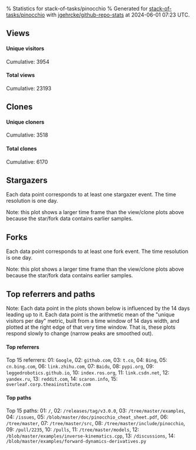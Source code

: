 % Statistics for stack-of-tasks/pinocchio
% Generated for [stack-of-tasks/pinocchio](https://github.com/stack-of-tasks/pinocchio) with [jgehrcke/github-repo-stats](https://github.com/jgehrcke/github-repo-stats) at 2024-06-01 07:23 UTC.


## Views

#### Unique visitors
<div id="chart_views_unique" class="full-width-chart"></div>

Cumulative: 3954

#### Total views
<div id="chart_views_total" class="full-width-chart"></div>

Cumulative: 23193

<div class="pagebreak-for-print"> </div>

## Clones

#### Unique cloners
<div id="chart_clones_unique" class="full-width-chart"></div>

Cumulative: 3518

#### Total clones
<div id="chart_clones_total" class="full-width-chart"></div>

Cumulative: 6170



<div class="pagebreak-for-print"> </div>



## Stargazers

Each data point corresponds to at least one stargazer event.
The time resolution is one day.

<div id="chart_stargazers" class="full-width-chart"></div>


Note: this plot shows a larger time frame than the view/clone plots above because the star/fork data contains earlier samples.



## Forks

Each data point corresponds to at least one fork event.
The time resolution is one day.

<div id="chart_forks" class="full-width-chart"></div>


Note: this plot shows a larger time frame than the view/clone plots above because the star/fork data contains earlier samples.



<div class="pagebreak-for-print"> </div>



## Top referrers and paths


Note: Each data point in the plots shown below is influenced by the 14 days
leading up to it. Each data point is the arithmetic mean of the "unique
visitors per day" metric, built from a time window of 14 days width, and
plotted at the right edge of that very time window. That is, these plots
respond slowly to change (narrow peaks are smoothed out).




#### Top referrers


<div id="chart_referrers_top_n_alltime" class="full-width-chart"></div>

Top 15 referrers: 01: `Google`, 02: `github.com`, 03: `t.co`, 04: `Bing`, 05: `cn.bing.com`, 06: `link.zhihu.com`, 07: `Baidu`, 08: `pypi.org`, 09: `leggedrobotics.github.io`, 10: `index.ros.org`, 11: `link.csdn.net`, 12: `yandex.ru`, 13: `reddit.com`, 14: `scaron.info`, 15: `overleaf.corp.theaiinstitute.com`





#### Top paths


<div id="chart_paths_top_n_alltime" class="full-width-chart"></div>

Top 15 paths: 01: `/`, 02: `/releases/tag/v3.0.0`, 03: `/tree/master/examples`, 04: `/issues`, 05: `/blob/master/doc/pinocchio_cheat_sheet.pdf`, 06: `/tree/master`, 07: `/tree/master/src`, 08: `/tree/master/include/pinocchio`, 09: `/pull/2235`, 10: `/pulls`, 11: `/tree/master/models`, 12: `/blob/master/examples/inverse-kinematics.cpp`, 13: `/discussions`, 14: `/blob/master/examples/forward-dynamics-derivatives.py`


<script type="text/javascript">
    vegaEmbed('#chart_views_unique', {"$schema": "https://vega.github.io/schema/vega-lite/v4.17.0.json", "config": {"arc": {"fill": "#1b1e23"}, "area": {"fill": "#1b1e23"}, "axisBottom": {"domainColor": "#a9b4c4", "gridColor": "#a9b4c4", "labelColor": "#1b1e23", "labelFont": "relative-mono-11-pitch-pro, Menlo, monospace", "tickColor": "#a9b4c4", "titleColor": "#1b1e23", "titleFont": "relative-mono-11-pitch-pro, Menlo, monospace"}, "axisLeft": {"domainColor": "#a9b4c4", "gridColor": "#a9b4c4", "labelColor": "#1b1e23", "labelFont": "relative-mono-11-pitch-pro, Menlo, monospace", "tickColor": "#a9b4c4", "titleColor": "#1b1e23", "titleFont": "relative-mono-11-pitch-pro, Menlo, monospace"}, "axisX": {"grid": false}, "axisY": {"grid": false, "labelBound": true}, "background": "#FFFFFF", "group": {"fill": "#FFFFFF"}, "header": {"fontWeight": 400, "labelFont": "relative-mono-11-pitch-pro, Menlo, monospace", "titleFont": "relative-mono-11-pitch-pro, Menlo, monospace"}, "legend": {"labelFont": "relative-mono-11-pitch-pro, Menlo, monospace", "symbolSize": 200, "symbolType": "circle", "titleFont": "relative-mono-11-pitch-pro, Menlo, monospace"}, "line": {"color": "#1b1e23", "stroke": "#1b1e23"}, "path": {"stroke": "#1b1e23"}, "point": {"color": "#1b1e23", "cursor": "pointer", "filled": true, "size": 20}, "range": {"category": ["#85a2f7", "#ea9755", "#7eb36a", "#f07071", "#bc85d9", "#e587b6", "#a9b4c4", "#d4c05e", "#64b9c4"]}, "style": {"bar": {"fill": "#1b1e23"}, "text": {"font": "relative-mono-11-pitch-pro, Menlo, monospace", "fontWeight": 400}}, "symbol": {"shape": "circle"}, "title": {"anchor": "start", "font": "relative-mono-11-pitch-pro, Menlo, monospace", "fontWeight": 400}, "trail": {"color": "#1b1e23", "stroke": "#1b1e23"}, "view": {"stroke": null}}, "data": {"name": "data-b6237080baa4dbf9d0b4bab55d4ef3d8"}, "datasets": {"data-b6237080baa4dbf9d0b4bab55d4ef3d8": [{"time": "2024-05-06T00:00:00+00:00", "views_total": 147, "views_unique": 30}, {"time": "2024-05-07T00:00:00+00:00", "views_total": 829, "views_unique": 168}, {"time": "2024-05-08T00:00:00+00:00", "views_total": 809, "views_unique": 180}, {"time": "2024-05-09T00:00:00+00:00", "views_total": 800, "views_unique": 153}, {"time": "2024-05-10T00:00:00+00:00", "views_total": 699, "views_unique": 148}, {"time": "2024-05-11T00:00:00+00:00", "views_total": 398, "views_unique": 90}, {"time": "2024-05-12T00:00:00+00:00", "views_total": 282, "views_unique": 65}, {"time": "2024-05-13T00:00:00+00:00", "views_total": 739, "views_unique": 147}, {"time": "2024-05-14T00:00:00+00:00", "views_total": 862, "views_unique": 164}, {"time": "2024-05-15T00:00:00+00:00", "views_total": 771, "views_unique": 143}, {"time": "2024-05-16T00:00:00+00:00", "views_total": 997, "views_unique": 149}, {"time": "2024-05-17T00:00:00+00:00", "views_total": 951, "views_unique": 157}, {"time": "2024-05-18T00:00:00+00:00", "views_total": 546, "views_unique": 86}, {"time": "2024-05-19T00:00:00+00:00", "views_total": 462, "views_unique": 69}, {"time": "2024-05-20T00:00:00+00:00", "views_total": 745, "views_unique": 169}, {"time": "2024-05-21T00:00:00+00:00", "views_total": 641, "views_unique": 157}, {"time": "2024-05-22T00:00:00+00:00", "views_total": 1018, "views_unique": 155}, {"time": "2024-05-23T00:00:00+00:00", "views_total": 1499, "views_unique": 184}, {"time": "2024-05-24T00:00:00+00:00", "views_total": 1392, "views_unique": 156}, {"time": "2024-05-25T00:00:00+00:00", "views_total": 468, "views_unique": 80}, {"time": "2024-05-26T00:00:00+00:00", "views_total": 601, "views_unique": 80}, {"time": "2024-05-27T00:00:00+00:00", "views_total": 1405, "views_unique": 253}, {"time": "2024-05-28T00:00:00+00:00", "views_total": 1506, "views_unique": 305}, {"time": "2024-05-29T00:00:00+00:00", "views_total": 2155, "views_unique": 258}, {"time": "2024-05-30T00:00:00+00:00", "views_total": 1190, "views_unique": 206}, {"time": "2024-05-31T00:00:00+00:00", "views_total": 1153, "views_unique": 175}, {"time": "2024-06-01T00:00:00+00:00", "views_total": 128, "views_unique": 27}]}, "encoding": {"tooltip": [{"field": "views_unique", "format": ".1f", "title": "views (u)", "type": "quantitative"}, {"field": "time", "format": "%B %e, %Y", "title": "date", "type": "temporal"}], "x": {"axis": {"labelAngle": 25}, "field": "time", "scale": {"domain": ["2024-05-06", "2024-06-01"]}, "timeUnit": "yearmonthdate", "title": "date", "type": "temporal"}, "y": {"axis": {"values": [1, 10, 50, 100, 500, 1000, 5000, 10000]}, "field": "views_unique", "scale": {"domain": [0, 335.5], "type": "symlog", "zero": true}, "title": "unique views per day", "type": "quantitative"}}, "height": 200, "mark": {"point": true, "type": "line"}, "padding": 10, "width": "container"}, {"actions": false, "renderer": "svg"}).catch(console.error);
vegaEmbed('#chart_views_total', {"$schema": "https://vega.github.io/schema/vega-lite/v4.17.0.json", "config": {"arc": {"fill": "#1b1e23"}, "area": {"fill": "#1b1e23"}, "axisBottom": {"domainColor": "#a9b4c4", "gridColor": "#a9b4c4", "labelColor": "#1b1e23", "labelFont": "relative-mono-11-pitch-pro, Menlo, monospace", "tickColor": "#a9b4c4", "titleColor": "#1b1e23", "titleFont": "relative-mono-11-pitch-pro, Menlo, monospace"}, "axisLeft": {"domainColor": "#a9b4c4", "gridColor": "#a9b4c4", "labelColor": "#1b1e23", "labelFont": "relative-mono-11-pitch-pro, Menlo, monospace", "tickColor": "#a9b4c4", "titleColor": "#1b1e23", "titleFont": "relative-mono-11-pitch-pro, Menlo, monospace"}, "axisX": {"grid": false}, "axisY": {"grid": false, "labelBound": true}, "background": "#FFFFFF", "group": {"fill": "#FFFFFF"}, "header": {"fontWeight": 400, "labelFont": "relative-mono-11-pitch-pro, Menlo, monospace", "titleFont": "relative-mono-11-pitch-pro, Menlo, monospace"}, "legend": {"labelFont": "relative-mono-11-pitch-pro, Menlo, monospace", "symbolSize": 200, "symbolType": "circle", "titleFont": "relative-mono-11-pitch-pro, Menlo, monospace"}, "line": {"color": "#1b1e23", "stroke": "#1b1e23"}, "path": {"stroke": "#1b1e23"}, "point": {"color": "#1b1e23", "cursor": "pointer", "filled": true, "size": 20}, "range": {"category": ["#85a2f7", "#ea9755", "#7eb36a", "#f07071", "#bc85d9", "#e587b6", "#a9b4c4", "#d4c05e", "#64b9c4"]}, "style": {"bar": {"fill": "#1b1e23"}, "text": {"font": "relative-mono-11-pitch-pro, Menlo, monospace", "fontWeight": 400}}, "symbol": {"shape": "circle"}, "title": {"anchor": "start", "font": "relative-mono-11-pitch-pro, Menlo, monospace", "fontWeight": 400}, "trail": {"color": "#1b1e23", "stroke": "#1b1e23"}, "view": {"stroke": null}}, "data": {"name": "data-b6237080baa4dbf9d0b4bab55d4ef3d8"}, "datasets": {"data-b6237080baa4dbf9d0b4bab55d4ef3d8": [{"time": "2024-05-06T00:00:00+00:00", "views_total": 147, "views_unique": 30}, {"time": "2024-05-07T00:00:00+00:00", "views_total": 829, "views_unique": 168}, {"time": "2024-05-08T00:00:00+00:00", "views_total": 809, "views_unique": 180}, {"time": "2024-05-09T00:00:00+00:00", "views_total": 800, "views_unique": 153}, {"time": "2024-05-10T00:00:00+00:00", "views_total": 699, "views_unique": 148}, {"time": "2024-05-11T00:00:00+00:00", "views_total": 398, "views_unique": 90}, {"time": "2024-05-12T00:00:00+00:00", "views_total": 282, "views_unique": 65}, {"time": "2024-05-13T00:00:00+00:00", "views_total": 739, "views_unique": 147}, {"time": "2024-05-14T00:00:00+00:00", "views_total": 862, "views_unique": 164}, {"time": "2024-05-15T00:00:00+00:00", "views_total": 771, "views_unique": 143}, {"time": "2024-05-16T00:00:00+00:00", "views_total": 997, "views_unique": 149}, {"time": "2024-05-17T00:00:00+00:00", "views_total": 951, "views_unique": 157}, {"time": "2024-05-18T00:00:00+00:00", "views_total": 546, "views_unique": 86}, {"time": "2024-05-19T00:00:00+00:00", "views_total": 462, "views_unique": 69}, {"time": "2024-05-20T00:00:00+00:00", "views_total": 745, "views_unique": 169}, {"time": "2024-05-21T00:00:00+00:00", "views_total": 641, "views_unique": 157}, {"time": "2024-05-22T00:00:00+00:00", "views_total": 1018, "views_unique": 155}, {"time": "2024-05-23T00:00:00+00:00", "views_total": 1499, "views_unique": 184}, {"time": "2024-05-24T00:00:00+00:00", "views_total": 1392, "views_unique": 156}, {"time": "2024-05-25T00:00:00+00:00", "views_total": 468, "views_unique": 80}, {"time": "2024-05-26T00:00:00+00:00", "views_total": 601, "views_unique": 80}, {"time": "2024-05-27T00:00:00+00:00", "views_total": 1405, "views_unique": 253}, {"time": "2024-05-28T00:00:00+00:00", "views_total": 1506, "views_unique": 305}, {"time": "2024-05-29T00:00:00+00:00", "views_total": 2155, "views_unique": 258}, {"time": "2024-05-30T00:00:00+00:00", "views_total": 1190, "views_unique": 206}, {"time": "2024-05-31T00:00:00+00:00", "views_total": 1153, "views_unique": 175}, {"time": "2024-06-01T00:00:00+00:00", "views_total": 128, "views_unique": 27}]}, "encoding": {"tooltip": [{"field": "views_total", "format": ".1f", "title": "views (t)", "type": "quantitative"}, {"field": "time", "format": "%B %e, %Y", "title": "date", "type": "temporal"}], "x": {"axis": {"labelAngle": 25}, "field": "time", "scale": {"domain": ["2024-05-06", "2024-06-01"]}, "timeUnit": "yearmonthdate", "title": "date", "type": "temporal"}, "y": {"axis": {"values": [1, 10, 50, 100, 500, 1000, 5000, 10000]}, "field": "views_total", "scale": {"domain": [0, 2370.5], "type": "symlog", "zero": true}, "title": "total views per day", "type": "quantitative"}}, "height": 200, "mark": {"point": true, "type": "line"}, "padding": 10, "width": "container"}, {"actions": false, "renderer": "svg"}).catch(console.error);
vegaEmbed('#chart_clones_unique', {"$schema": "https://vega.github.io/schema/vega-lite/v4.17.0.json", "config": {"arc": {"fill": "#1b1e23"}, "area": {"fill": "#1b1e23"}, "axisBottom": {"domainColor": "#a9b4c4", "gridColor": "#a9b4c4", "labelColor": "#1b1e23", "labelFont": "relative-mono-11-pitch-pro, Menlo, monospace", "tickColor": "#a9b4c4", "titleColor": "#1b1e23", "titleFont": "relative-mono-11-pitch-pro, Menlo, monospace"}, "axisLeft": {"domainColor": "#a9b4c4", "gridColor": "#a9b4c4", "labelColor": "#1b1e23", "labelFont": "relative-mono-11-pitch-pro, Menlo, monospace", "tickColor": "#a9b4c4", "titleColor": "#1b1e23", "titleFont": "relative-mono-11-pitch-pro, Menlo, monospace"}, "axisX": {"grid": false}, "axisY": {"grid": false, "labelBound": true}, "background": "#FFFFFF", "group": {"fill": "#FFFFFF"}, "header": {"fontWeight": 400, "labelFont": "relative-mono-11-pitch-pro, Menlo, monospace", "titleFont": "relative-mono-11-pitch-pro, Menlo, monospace"}, "legend": {"labelFont": "relative-mono-11-pitch-pro, Menlo, monospace", "symbolSize": 200, "symbolType": "circle", "titleFont": "relative-mono-11-pitch-pro, Menlo, monospace"}, "line": {"color": "#1b1e23", "stroke": "#1b1e23"}, "path": {"stroke": "#1b1e23"}, "point": {"color": "#1b1e23", "cursor": "pointer", "filled": true, "size": 20}, "range": {"category": ["#85a2f7", "#ea9755", "#7eb36a", "#f07071", "#bc85d9", "#e587b6", "#a9b4c4", "#d4c05e", "#64b9c4"]}, "style": {"bar": {"fill": "#1b1e23"}, "text": {"font": "relative-mono-11-pitch-pro, Menlo, monospace", "fontWeight": 400}}, "symbol": {"shape": "circle"}, "title": {"anchor": "start", "font": "relative-mono-11-pitch-pro, Menlo, monospace", "fontWeight": 400}, "trail": {"color": "#1b1e23", "stroke": "#1b1e23"}, "view": {"stroke": null}}, "data": {"name": "data-d971e44728d3a96fc5cbb1734e814bd7"}, "datasets": {"data-d971e44728d3a96fc5cbb1734e814bd7": [{"clones_total": 92, "clones_unique": 81, "time": "2024-05-06T00:00:00+00:00"}, {"clones_total": 189, "clones_unique": 116, "time": "2024-05-07T00:00:00+00:00"}, {"clones_total": 178, "clones_unique": 106, "time": "2024-05-08T00:00:00+00:00"}, {"clones_total": 168, "clones_unique": 119, "time": "2024-05-09T00:00:00+00:00"}, {"clones_total": 218, "clones_unique": 157, "time": "2024-05-10T00:00:00+00:00"}, {"clones_total": 158, "clones_unique": 121, "time": "2024-05-11T00:00:00+00:00"}, {"clones_total": 84, "clones_unique": 72, "time": "2024-05-12T00:00:00+00:00"}, {"clones_total": 274, "clones_unique": 177, "time": "2024-05-13T00:00:00+00:00"}, {"clones_total": 279, "clones_unique": 157, "time": "2024-05-14T00:00:00+00:00"}, {"clones_total": 204, "clones_unique": 108, "time": "2024-05-15T00:00:00+00:00"}, {"clones_total": 186, "clones_unique": 114, "time": "2024-05-16T00:00:00+00:00"}, {"clones_total": 423, "clones_unique": 209, "time": "2024-05-17T00:00:00+00:00"}, {"clones_total": 65, "clones_unique": 38, "time": "2024-05-18T00:00:00+00:00"}, {"clones_total": 47, "clones_unique": 28, "time": "2024-05-19T00:00:00+00:00"}, {"clones_total": 116, "clones_unique": 72, "time": "2024-05-20T00:00:00+00:00"}, {"clones_total": 380, "clones_unique": 200, "time": "2024-05-21T00:00:00+00:00"}, {"clones_total": 362, "clones_unique": 207, "time": "2024-05-22T00:00:00+00:00"}, {"clones_total": 546, "clones_unique": 272, "time": "2024-05-23T00:00:00+00:00"}, {"clones_total": 466, "clones_unique": 246, "time": "2024-05-24T00:00:00+00:00"}, {"clones_total": 81, "clones_unique": 56, "time": "2024-05-25T00:00:00+00:00"}, {"clones_total": 94, "clones_unique": 78, "time": "2024-05-26T00:00:00+00:00"}, {"clones_total": 356, "clones_unique": 168, "time": "2024-05-27T00:00:00+00:00"}, {"clones_total": 192, "clones_unique": 124, "time": "2024-05-28T00:00:00+00:00"}, {"clones_total": 360, "clones_unique": 181, "time": "2024-05-29T00:00:00+00:00"}, {"clones_total": 378, "clones_unique": 124, "time": "2024-05-30T00:00:00+00:00"}, {"clones_total": 239, "clones_unique": 157, "time": "2024-05-31T00:00:00+00:00"}, {"clones_total": 35, "clones_unique": 30, "time": "2024-06-01T00:00:00+00:00"}]}, "encoding": {"tooltip": [{"field": "clones_unique", "format": ".1f", "title": "clones (u)", "type": "quantitative"}, {"field": "time", "format": "%B %e, %Y", "title": "date", "type": "temporal"}], "x": {"axis": {"labelAngle": 25}, "field": "time", "scale": {"domain": ["2024-05-06", "2024-06-01"]}, "timeUnit": "yearmonthdate", "title": "date", "type": "temporal"}, "y": {"axis": {"values": [1, 10, 50, 100, 500, 1000, 5000, 10000]}, "field": "clones_unique", "scale": {"domain": [0, 299.20000000000005], "type": "symlog", "zero": true}, "title": "unique clones per day", "type": "quantitative"}}, "height": 200, "mark": {"point": true, "type": "line"}, "padding": 10, "width": "container"}, {"actions": false, "renderer": "svg"}).catch(console.error);
vegaEmbed('#chart_clones_total', {"$schema": "https://vega.github.io/schema/vega-lite/v4.17.0.json", "config": {"arc": {"fill": "#1b1e23"}, "area": {"fill": "#1b1e23"}, "axisBottom": {"domainColor": "#a9b4c4", "gridColor": "#a9b4c4", "labelColor": "#1b1e23", "labelFont": "relative-mono-11-pitch-pro, Menlo, monospace", "tickColor": "#a9b4c4", "titleColor": "#1b1e23", "titleFont": "relative-mono-11-pitch-pro, Menlo, monospace"}, "axisLeft": {"domainColor": "#a9b4c4", "gridColor": "#a9b4c4", "labelColor": "#1b1e23", "labelFont": "relative-mono-11-pitch-pro, Menlo, monospace", "tickColor": "#a9b4c4", "titleColor": "#1b1e23", "titleFont": "relative-mono-11-pitch-pro, Menlo, monospace"}, "axisX": {"grid": false}, "axisY": {"grid": false, "labelBound": true}, "background": "#FFFFFF", "group": {"fill": "#FFFFFF"}, "header": {"fontWeight": 400, "labelFont": "relative-mono-11-pitch-pro, Menlo, monospace", "titleFont": "relative-mono-11-pitch-pro, Menlo, monospace"}, "legend": {"labelFont": "relative-mono-11-pitch-pro, Menlo, monospace", "symbolSize": 200, "symbolType": "circle", "titleFont": "relative-mono-11-pitch-pro, Menlo, monospace"}, "line": {"color": "#1b1e23", "stroke": "#1b1e23"}, "path": {"stroke": "#1b1e23"}, "point": {"color": "#1b1e23", "cursor": "pointer", "filled": true, "size": 20}, "range": {"category": ["#85a2f7", "#ea9755", "#7eb36a", "#f07071", "#bc85d9", "#e587b6", "#a9b4c4", "#d4c05e", "#64b9c4"]}, "style": {"bar": {"fill": "#1b1e23"}, "text": {"font": "relative-mono-11-pitch-pro, Menlo, monospace", "fontWeight": 400}}, "symbol": {"shape": "circle"}, "title": {"anchor": "start", "font": "relative-mono-11-pitch-pro, Menlo, monospace", "fontWeight": 400}, "trail": {"color": "#1b1e23", "stroke": "#1b1e23"}, "view": {"stroke": null}}, "data": {"name": "data-d971e44728d3a96fc5cbb1734e814bd7"}, "datasets": {"data-d971e44728d3a96fc5cbb1734e814bd7": [{"clones_total": 92, "clones_unique": 81, "time": "2024-05-06T00:00:00+00:00"}, {"clones_total": 189, "clones_unique": 116, "time": "2024-05-07T00:00:00+00:00"}, {"clones_total": 178, "clones_unique": 106, "time": "2024-05-08T00:00:00+00:00"}, {"clones_total": 168, "clones_unique": 119, "time": "2024-05-09T00:00:00+00:00"}, {"clones_total": 218, "clones_unique": 157, "time": "2024-05-10T00:00:00+00:00"}, {"clones_total": 158, "clones_unique": 121, "time": "2024-05-11T00:00:00+00:00"}, {"clones_total": 84, "clones_unique": 72, "time": "2024-05-12T00:00:00+00:00"}, {"clones_total": 274, "clones_unique": 177, "time": "2024-05-13T00:00:00+00:00"}, {"clones_total": 279, "clones_unique": 157, "time": "2024-05-14T00:00:00+00:00"}, {"clones_total": 204, "clones_unique": 108, "time": "2024-05-15T00:00:00+00:00"}, {"clones_total": 186, "clones_unique": 114, "time": "2024-05-16T00:00:00+00:00"}, {"clones_total": 423, "clones_unique": 209, "time": "2024-05-17T00:00:00+00:00"}, {"clones_total": 65, "clones_unique": 38, "time": "2024-05-18T00:00:00+00:00"}, {"clones_total": 47, "clones_unique": 28, "time": "2024-05-19T00:00:00+00:00"}, {"clones_total": 116, "clones_unique": 72, "time": "2024-05-20T00:00:00+00:00"}, {"clones_total": 380, "clones_unique": 200, "time": "2024-05-21T00:00:00+00:00"}, {"clones_total": 362, "clones_unique": 207, "time": "2024-05-22T00:00:00+00:00"}, {"clones_total": 546, "clones_unique": 272, "time": "2024-05-23T00:00:00+00:00"}, {"clones_total": 466, "clones_unique": 246, "time": "2024-05-24T00:00:00+00:00"}, {"clones_total": 81, "clones_unique": 56, "time": "2024-05-25T00:00:00+00:00"}, {"clones_total": 94, "clones_unique": 78, "time": "2024-05-26T00:00:00+00:00"}, {"clones_total": 356, "clones_unique": 168, "time": "2024-05-27T00:00:00+00:00"}, {"clones_total": 192, "clones_unique": 124, "time": "2024-05-28T00:00:00+00:00"}, {"clones_total": 360, "clones_unique": 181, "time": "2024-05-29T00:00:00+00:00"}, {"clones_total": 378, "clones_unique": 124, "time": "2024-05-30T00:00:00+00:00"}, {"clones_total": 239, "clones_unique": 157, "time": "2024-05-31T00:00:00+00:00"}, {"clones_total": 35, "clones_unique": 30, "time": "2024-06-01T00:00:00+00:00"}]}, "encoding": {"tooltip": [{"field": "clones_total", "format": ".1f", "title": "clones (t)", "type": "quantitative"}, {"field": "time", "format": "%B %e, %Y", "title": "date", "type": "temporal"}], "x": {"axis": {"labelAngle": 25}, "field": "time", "scale": {"domain": ["2024-05-06", "2024-06-01"]}, "timeUnit": "yearmonthdate", "title": "date", "type": "temporal"}, "y": {"axis": {"values": [1, 10, 50, 100, 500, 1000, 5000, 10000]}, "field": "clones_total", "scale": {"domain": [0, 600.6], "type": "symlog", "zero": true}, "title": "total clones per day", "type": "quantitative"}}, "height": 200, "mark": {"point": true, "type": "line"}, "padding": 10, "width": "container"}, {"actions": false, "renderer": "svg"}).catch(console.error);
vegaEmbed('#chart_stargazers', {"$schema": "https://vega.github.io/schema/vega-lite/v4.17.0.json", "config": {"arc": {"fill": "#1b1e23"}, "area": {"fill": "#1b1e23"}, "axisBottom": {"domainColor": "#a9b4c4", "gridColor": "#a9b4c4", "labelColor": "#1b1e23", "labelFont": "relative-mono-11-pitch-pro, Menlo, monospace", "tickColor": "#a9b4c4", "titleColor": "#1b1e23", "titleFont": "relative-mono-11-pitch-pro, Menlo, monospace"}, "axisLeft": {"domainColor": "#a9b4c4", "gridColor": "#a9b4c4", "labelColor": "#1b1e23", "labelFont": "relative-mono-11-pitch-pro, Menlo, monospace", "tickColor": "#a9b4c4", "titleColor": "#1b1e23", "titleFont": "relative-mono-11-pitch-pro, Menlo, monospace"}, "axisX": {"grid": false}, "axisY": {"grid": false}, "background": "#FFFFFF", "group": {"fill": "#FFFFFF"}, "header": {"fontWeight": 400, "labelFont": "relative-mono-11-pitch-pro, Menlo, monospace", "titleFont": "relative-mono-11-pitch-pro, Menlo, monospace"}, "legend": {"labelFont": "relative-mono-11-pitch-pro, Menlo, monospace", "symbolSize": 200, "symbolType": "circle", "titleFont": "relative-mono-11-pitch-pro, Menlo, monospace"}, "line": {"color": "#1b1e23", "stroke": "#1b1e23"}, "path": {"stroke": "#1b1e23"}, "point": {"color": "#1b1e23", "cursor": "pointer", "filled": true, "size": 50}, "range": {"category": ["#85a2f7", "#ea9755", "#7eb36a", "#f07071", "#bc85d9", "#e587b6", "#a9b4c4", "#d4c05e", "#64b9c4"]}, "style": {"bar": {"fill": "#1b1e23"}, "text": {"font": "relative-mono-11-pitch-pro, Menlo, monospace", "fontWeight": 400}}, "symbol": {"shape": "circle"}, "title": {"anchor": "start", "font": "relative-mono-11-pitch-pro, Menlo, monospace", "fontWeight": 400}, "trail": {"color": "#1b1e23", "stroke": "#1b1e23"}, "view": {"stroke": null}}, "data": {"name": "data-04949e2f8874955d1964a18624ffb8d7"}, "datasets": {"data-04949e2f8874955d1964a18624ffb8d7": [{"stars_cumulative": 1.0, "time": "2015-03-30T00:00:00+00:00"}, {"stars_cumulative": 2.0, "time": "2016-01-25T12:00:00+00:00"}, {"stars_cumulative": 4.0, "time": "2016-07-11T00:00:00+00:00"}, {"stars_cumulative": 5.0, "time": "2016-12-25T12:00:00+00:00"}, {"stars_cumulative": 7.0, "time": "2017-01-28T00:00:00+00:00"}, {"stars_cumulative": 8.0, "time": "2017-03-02T12:00:00+00:00"}, {"stars_cumulative": 9.0, "time": "2017-04-05T00:00:00+00:00"}, {"stars_cumulative": 12.0, "time": "2017-06-11T00:00:00+00:00"}, {"stars_cumulative": 13.0, "time": "2017-07-14T12:00:00+00:00"}, {"stars_cumulative": 15.0, "time": "2017-09-19T12:00:00+00:00"}, {"stars_cumulative": 16.0, "time": "2017-11-25T12:00:00+00:00"}, {"stars_cumulative": 18.0, "time": "2018-01-31T12:00:00+00:00"}, {"stars_cumulative": 19.0, "time": "2018-03-06T00:00:00+00:00"}, {"stars_cumulative": 21.0, "time": "2018-05-12T00:00:00+00:00"}, {"stars_cumulative": 28.0, "time": "2018-06-14T12:00:00+00:00"}, {"stars_cumulative": 31.0, "time": "2018-07-18T00:00:00+00:00"}, {"stars_cumulative": 35.0, "time": "2018-08-20T12:00:00+00:00"}, {"stars_cumulative": 41.0, "time": "2018-09-23T00:00:00+00:00"}, {"stars_cumulative": 47.0, "time": "2018-10-26T12:00:00+00:00"}, {"stars_cumulative": 57.0, "time": "2018-11-29T00:00:00+00:00"}, {"stars_cumulative": 68.0, "time": "2019-01-01T12:00:00+00:00"}, {"stars_cumulative": 80.0, "time": "2019-02-04T00:00:00+00:00"}, {"stars_cumulative": 87.0, "time": "2019-03-09T12:00:00+00:00"}, {"stars_cumulative": 96.0, "time": "2019-04-12T00:00:00+00:00"}, {"stars_cumulative": 106.0, "time": "2019-05-15T12:00:00+00:00"}, {"stars_cumulative": 111.0, "time": "2019-06-18T00:00:00+00:00"}, {"stars_cumulative": 116.0, "time": "2019-07-21T12:00:00+00:00"}, {"stars_cumulative": 120.0, "time": "2019-08-24T00:00:00+00:00"}, {"stars_cumulative": 130.0, "time": "2019-09-26T12:00:00+00:00"}, {"stars_cumulative": 143.0, "time": "2019-10-30T00:00:00+00:00"}, {"stars_cumulative": 155.0, "time": "2019-12-02T12:00:00+00:00"}, {"stars_cumulative": 179.0, "time": "2020-01-05T00:00:00+00:00"}, {"stars_cumulative": 211.0, "time": "2020-02-07T12:00:00+00:00"}, {"stars_cumulative": 220.0, "time": "2020-03-12T00:00:00+00:00"}, {"stars_cumulative": 236.0, "time": "2020-04-14T12:00:00+00:00"}, {"stars_cumulative": 257.0, "time": "2020-05-18T00:00:00+00:00"}, {"stars_cumulative": 274.0, "time": "2020-06-20T12:00:00+00:00"}, {"stars_cumulative": 294.0, "time": "2020-07-24T00:00:00+00:00"}, {"stars_cumulative": 312.0, "time": "2020-08-26T12:00:00+00:00"}, {"stars_cumulative": 335.0, "time": "2020-09-29T00:00:00+00:00"}, {"stars_cumulative": 362.0, "time": "2020-11-01T12:00:00+00:00"}, {"stars_cumulative": 378.0, "time": "2020-12-05T00:00:00+00:00"}, {"stars_cumulative": 397.0, "time": "2021-01-07T12:00:00+00:00"}, {"stars_cumulative": 417.0, "time": "2021-02-10T00:00:00+00:00"}, {"stars_cumulative": 442.0, "time": "2021-03-15T12:00:00+00:00"}, {"stars_cumulative": 464.0, "time": "2021-04-18T00:00:00+00:00"}, {"stars_cumulative": 480.0, "time": "2021-05-21T12:00:00+00:00"}, {"stars_cumulative": 493.0, "time": "2021-06-24T00:00:00+00:00"}, {"stars_cumulative": 507.0, "time": "2021-07-27T12:00:00+00:00"}, {"stars_cumulative": 525.0, "time": "2021-08-30T00:00:00+00:00"}, {"stars_cumulative": 559.0, "time": "2021-10-02T12:00:00+00:00"}, {"stars_cumulative": 599.0, "time": "2021-11-05T00:00:00+00:00"}, {"stars_cumulative": 630.0, "time": "2021-12-08T12:00:00+00:00"}, {"stars_cumulative": 661.0, "time": "2022-01-11T00:00:00+00:00"}, {"stars_cumulative": 682.0, "time": "2022-02-13T12:00:00+00:00"}, {"stars_cumulative": 711.0, "time": "2022-03-19T00:00:00+00:00"}, {"stars_cumulative": 736.0, "time": "2022-04-21T12:00:00+00:00"}, {"stars_cumulative": 760.0, "time": "2022-05-25T00:00:00+00:00"}, {"stars_cumulative": 789.0, "time": "2022-06-27T12:00:00+00:00"}, {"stars_cumulative": 812.0, "time": "2022-07-31T00:00:00+00:00"}, {"stars_cumulative": 838.0, "time": "2022-09-02T12:00:00+00:00"}, {"stars_cumulative": 869.0, "time": "2022-10-06T00:00:00+00:00"}, {"stars_cumulative": 909.0, "time": "2022-11-08T12:00:00+00:00"}, {"stars_cumulative": 929.0, "time": "2022-12-12T00:00:00+00:00"}, {"stars_cumulative": 951.0, "time": "2023-01-14T12:00:00+00:00"}, {"stars_cumulative": 979.0, "time": "2023-02-17T00:00:00+00:00"}, {"stars_cumulative": 1022.0, "time": "2023-03-22T12:00:00+00:00"}, {"stars_cumulative": 1063.0, "time": "2023-04-25T00:00:00+00:00"}, {"stars_cumulative": 1099.0, "time": "2023-05-28T12:00:00+00:00"}, {"stars_cumulative": 1136.0, "time": "2023-07-01T00:00:00+00:00"}, {"stars_cumulative": 1164.0, "time": "2023-08-03T12:00:00+00:00"}, {"stars_cumulative": 1218.0, "time": "2023-09-06T00:00:00+00:00"}, {"stars_cumulative": 1250.0, "time": "2023-10-09T12:00:00+00:00"}, {"stars_cumulative": 1282.0, "time": "2023-11-12T00:00:00+00:00"}, {"stars_cumulative": 1318.0, "time": "2023-12-15T12:00:00+00:00"}, {"stars_cumulative": 1348.0, "time": "2024-01-18T00:00:00+00:00"}, {"stars_cumulative": 1404.0, "time": "2024-02-20T12:00:00+00:00"}, {"stars_cumulative": 1490.0, "time": "2024-03-25T00:00:00+00:00"}, {"stars_cumulative": 1576.0, "time": "2024-04-27T12:00:00+00:00"}, {"stars_cumulative": 1581.0, "time": "2024-05-31T00:00:00+00:00"}]}, "encoding": {"tooltip": [{"field": "stars_cumulative", "format": "d", "title": "stars", "type": "quantitative"}, {"field": "time", "format": "%B %e, %Y", "title": "date", "type": "temporal"}], "x": {"axis": {"labelAngle": 25}, "field": "time", "scale": {"domain": ["2015-02-14", "2024-06-01"]}, "timeUnit": "yearmonthdate", "title": "date", "type": "temporal"}, "y": {"field": "stars_cumulative", "scale": {"domain": [0, 1739.1000000000001], "zero": true}, "title": "stargazer count (cumulative)", "type": "quantitative"}}, "height": 300, "mark": {"point": true, "type": "line"}, "padding": 10, "width": "container"}, {"actions": false, "renderer": "svg"}).catch(console.error);
vegaEmbed('#chart_forks', {"$schema": "https://vega.github.io/schema/vega-lite/v4.17.0.json", "config": {"arc": {"fill": "#1b1e23"}, "area": {"fill": "#1b1e23"}, "axisBottom": {"domainColor": "#a9b4c4", "gridColor": "#a9b4c4", "labelColor": "#1b1e23", "labelFont": "relative-mono-11-pitch-pro, Menlo, monospace", "tickColor": "#a9b4c4", "titleColor": "#1b1e23", "titleFont": "relative-mono-11-pitch-pro, Menlo, monospace"}, "axisLeft": {"domainColor": "#a9b4c4", "gridColor": "#a9b4c4", "labelColor": "#1b1e23", "labelFont": "relative-mono-11-pitch-pro, Menlo, monospace", "tickColor": "#a9b4c4", "titleColor": "#1b1e23", "titleFont": "relative-mono-11-pitch-pro, Menlo, monospace"}, "axisX": {"grid": false}, "axisY": {"grid": false}, "background": "#FFFFFF", "group": {"fill": "#FFFFFF"}, "header": {"fontWeight": 400, "labelFont": "relative-mono-11-pitch-pro, Menlo, monospace", "titleFont": "relative-mono-11-pitch-pro, Menlo, monospace"}, "legend": {"labelFont": "relative-mono-11-pitch-pro, Menlo, monospace", "symbolSize": 200, "symbolType": "circle", "titleFont": "relative-mono-11-pitch-pro, Menlo, monospace"}, "line": {"color": "#1b1e23", "stroke": "#1b1e23"}, "path": {"stroke": "#1b1e23"}, "point": {"color": "#1b1e23", "cursor": "pointer", "filled": true, "size": 50}, "range": {"category": ["#85a2f7", "#ea9755", "#7eb36a", "#f07071", "#bc85d9", "#e587b6", "#a9b4c4", "#d4c05e", "#64b9c4"]}, "style": {"bar": {"fill": "#1b1e23"}, "text": {"font": "relative-mono-11-pitch-pro, Menlo, monospace", "fontWeight": 400}}, "symbol": {"shape": "circle"}, "title": {"anchor": "start", "font": "relative-mono-11-pitch-pro, Menlo, monospace", "fontWeight": 400}, "trail": {"color": "#1b1e23", "stroke": "#1b1e23"}, "view": {"stroke": null}}, "data": {"name": "data-45d54e06784cdab7c8e921526adc72b6"}, "datasets": {"data-45d54e06784cdab7c8e921526adc72b6": [{"forks_cumulative": 4.0, "time": "2015-02-14T00:00:00+00:00"}, {"forks_cumulative": 6.0, "time": "2015-03-19T22:00:00+00:00"}, {"forks_cumulative": 7.0, "time": "2015-04-22T20:00:00+00:00"}, {"forks_cumulative": 8.0, "time": "2015-05-26T18:00:00+00:00"}, {"forks_cumulative": 11.0, "time": "2016-01-19T04:00:00+00:00"}, {"forks_cumulative": 12.0, "time": "2016-02-22T02:00:00+00:00"}, {"forks_cumulative": 13.0, "time": "2016-04-29T22:00:00+00:00"}, {"forks_cumulative": 14.0, "time": "2016-07-06T18:00:00+00:00"}, {"forks_cumulative": 15.0, "time": "2016-09-12T14:00:00+00:00"}, {"forks_cumulative": 16.0, "time": "2017-06-10T22:00:00+00:00"}, {"forks_cumulative": 17.0, "time": "2017-10-24T14:00:00+00:00"}, {"forks_cumulative": 19.0, "time": "2017-11-27T12:00:00+00:00"}, {"forks_cumulative": 20.0, "time": "2017-12-31T10:00:00+00:00"}, {"forks_cumulative": 21.0, "time": "2018-03-09T06:00:00+00:00"}, {"forks_cumulative": 23.0, "time": "2018-04-12T04:00:00+00:00"}, {"forks_cumulative": 25.0, "time": "2018-05-16T02:00:00+00:00"}, {"forks_cumulative": 28.0, "time": "2018-06-19T00:00:00+00:00"}, {"forks_cumulative": 29.0, "time": "2018-07-22T22:00:00+00:00"}, {"forks_cumulative": 31.0, "time": "2018-08-25T20:00:00+00:00"}, {"forks_cumulative": 32.0, "time": "2018-09-28T18:00:00+00:00"}, {"forks_cumulative": 34.0, "time": "2018-11-01T16:00:00+00:00"}, {"forks_cumulative": 35.0, "time": "2018-12-05T14:00:00+00:00"}, {"forks_cumulative": 37.0, "time": "2019-01-08T12:00:00+00:00"}, {"forks_cumulative": 43.0, "time": "2019-02-11T10:00:00+00:00"}, {"forks_cumulative": 44.0, "time": "2019-04-20T06:00:00+00:00"}, {"forks_cumulative": 49.0, "time": "2019-05-24T04:00:00+00:00"}, {"forks_cumulative": 51.0, "time": "2019-06-27T02:00:00+00:00"}, {"forks_cumulative": 53.0, "time": "2019-07-31T00:00:00+00:00"}, {"forks_cumulative": 57.0, "time": "2019-09-02T22:00:00+00:00"}, {"forks_cumulative": 60.0, "time": "2019-10-06T20:00:00+00:00"}, {"forks_cumulative": 63.0, "time": "2019-11-09T18:00:00+00:00"}, {"forks_cumulative": 66.0, "time": "2019-12-13T16:00:00+00:00"}, {"forks_cumulative": 69.0, "time": "2020-01-16T14:00:00+00:00"}, {"forks_cumulative": 70.0, "time": "2020-02-19T12:00:00+00:00"}, {"forks_cumulative": 75.0, "time": "2020-03-24T10:00:00+00:00"}, {"forks_cumulative": 81.0, "time": "2020-04-27T08:00:00+00:00"}, {"forks_cumulative": 85.0, "time": "2020-05-31T06:00:00+00:00"}, {"forks_cumulative": 90.0, "time": "2020-07-04T04:00:00+00:00"}, {"forks_cumulative": 93.0, "time": "2020-08-07T02:00:00+00:00"}, {"forks_cumulative": 98.0, "time": "2020-09-10T00:00:00+00:00"}, {"forks_cumulative": 104.0, "time": "2020-10-13T22:00:00+00:00"}, {"forks_cumulative": 115.0, "time": "2020-11-16T20:00:00+00:00"}, {"forks_cumulative": 124.0, "time": "2020-12-20T18:00:00+00:00"}, {"forks_cumulative": 127.0, "time": "2021-01-23T16:00:00+00:00"}, {"forks_cumulative": 131.0, "time": "2021-02-26T14:00:00+00:00"}, {"forks_cumulative": 134.0, "time": "2021-04-01T12:00:00+00:00"}, {"forks_cumulative": 138.0, "time": "2021-05-05T10:00:00+00:00"}, {"forks_cumulative": 141.0, "time": "2021-06-08T08:00:00+00:00"}, {"forks_cumulative": 148.0, "time": "2021-07-12T06:00:00+00:00"}, {"forks_cumulative": 155.0, "time": "2021-08-15T04:00:00+00:00"}, {"forks_cumulative": 160.0, "time": "2021-09-18T02:00:00+00:00"}, {"forks_cumulative": 167.0, "time": "2021-10-22T00:00:00+00:00"}, {"forks_cumulative": 172.0, "time": "2021-11-24T22:00:00+00:00"}, {"forks_cumulative": 179.0, "time": "2021-12-28T20:00:00+00:00"}, {"forks_cumulative": 188.0, "time": "2022-01-31T18:00:00+00:00"}, {"forks_cumulative": 193.0, "time": "2022-03-06T16:00:00+00:00"}, {"forks_cumulative": 200.0, "time": "2022-04-09T14:00:00+00:00"}, {"forks_cumulative": 208.0, "time": "2022-05-13T12:00:00+00:00"}, {"forks_cumulative": 211.0, "time": "2022-06-16T10:00:00+00:00"}, {"forks_cumulative": 217.0, "time": "2022-07-20T08:00:00+00:00"}, {"forks_cumulative": 226.0, "time": "2022-08-23T06:00:00+00:00"}, {"forks_cumulative": 233.0, "time": "2022-09-26T04:00:00+00:00"}, {"forks_cumulative": 236.0, "time": "2022-10-30T02:00:00+00:00"}, {"forks_cumulative": 245.0, "time": "2022-12-03T00:00:00+00:00"}, {"forks_cumulative": 248.0, "time": "2023-01-05T22:00:00+00:00"}, {"forks_cumulative": 256.0, "time": "2023-02-08T20:00:00+00:00"}, {"forks_cumulative": 261.0, "time": "2023-03-14T18:00:00+00:00"}, {"forks_cumulative": 265.0, "time": "2023-04-17T16:00:00+00:00"}, {"forks_cumulative": 270.0, "time": "2023-05-21T14:00:00+00:00"}, {"forks_cumulative": 275.0, "time": "2023-06-24T12:00:00+00:00"}, {"forks_cumulative": 279.0, "time": "2023-07-28T10:00:00+00:00"}, {"forks_cumulative": 286.0, "time": "2023-08-31T08:00:00+00:00"}, {"forks_cumulative": 292.0, "time": "2023-10-04T06:00:00+00:00"}, {"forks_cumulative": 299.0, "time": "2023-11-07T04:00:00+00:00"}, {"forks_cumulative": 306.0, "time": "2023-12-11T02:00:00+00:00"}, {"forks_cumulative": 311.0, "time": "2024-01-14T00:00:00+00:00"}, {"forks_cumulative": 319.0, "time": "2024-02-16T22:00:00+00:00"}, {"forks_cumulative": 322.0, "time": "2024-03-21T20:00:00+00:00"}, {"forks_cumulative": 332.0, "time": "2024-04-24T18:00:00+00:00"}, {"forks_cumulative": 336.0, "time": "2024-05-28T16:00:00+00:00"}]}, "encoding": {"tooltip": [{"field": "forks_cumulative", "format": "d", "title": "forks", "type": "quantitative"}, {"field": "time", "format": "%B %e, %Y", "title": "date", "type": "temporal"}], "x": {"axis": {"labelAngle": 25}, "field": "time", "scale": {"domain": ["2015-02-14", "2024-06-01"]}, "timeUnit": "yearmonthdate", "title": "date", "type": "temporal"}, "y": {"field": "forks_cumulative", "scale": {"domain": [0, 369.6], "zero": true}, "title": "fork count (cumulative)", "type": "quantitative"}}, "height": 300, "mark": {"point": true, "type": "line"}, "padding": 10, "width": "container"}, {"actions": false, "renderer": "svg"}).catch(console.error);
vegaEmbed('#chart_referrers_top_n_alltime', {"$schema": "https://vega.github.io/schema/vega-lite/v4.17.0.json", "config": {"arc": {"fill": "#1b1e23"}, "area": {"fill": "#1b1e23"}, "axisBottom": {"domainColor": "#a9b4c4", "gridColor": "#a9b4c4", "labelColor": "#1b1e23", "labelFont": "relative-mono-11-pitch-pro, Menlo, monospace", "tickColor": "#a9b4c4", "titleColor": "#1b1e23", "titleFont": "relative-mono-11-pitch-pro, Menlo, monospace"}, "axisLeft": {"domainColor": "#a9b4c4", "gridColor": "#a9b4c4", "labelColor": "#1b1e23", "labelFont": "relative-mono-11-pitch-pro, Menlo, monospace", "tickColor": "#a9b4c4", "titleColor": "#1b1e23", "titleFont": "relative-mono-11-pitch-pro, Menlo, monospace"}, "axisX": {"grid": false}, "axisY": {"grid": false}, "background": "#FFFFFF", "group": {"fill": "#FFFFFF"}, "header": {"fontWeight": 400, "labelFont": "relative-mono-11-pitch-pro, Menlo, monospace", "titleFont": "relative-mono-11-pitch-pro, Menlo, monospace"}, "legend": {"labelFont": "relative-mono-11-pitch-pro, Menlo, monospace", "symbolSize": 200, "symbolType": "circle", "titleFont": "relative-mono-11-pitch-pro, Menlo, monospace"}, "line": {"color": "#1b1e23", "stroke": "#1b1e23"}, "path": {"stroke": "#1b1e23"}, "point": {"color": "#1b1e23", "cursor": "pointer", "filled": true, "size": 30}, "range": {"category": ["#85a2f7", "#ea9755", "#7eb36a", "#f07071", "#bc85d9", "#e587b6", "#a9b4c4", "#d4c05e", "#64b9c4"]}, "style": {"bar": {"fill": "#1b1e23"}, "text": {"font": "relative-mono-11-pitch-pro, Menlo, monospace", "fontWeight": 400}}, "symbol": {"shape": "circle"}, "title": {"anchor": "start", "font": "relative-mono-11-pitch-pro, Menlo, monospace", "fontWeight": 400}, "trail": {"color": "#1b1e23", "stroke": "#1b1e23"}, "view": {"stroke": null}}, "data": {"name": "data-2479d49d9e26bcdd2539a8538edb62d0"}, "datasets": {"data-2479d49d9e26bcdd2539a8538edb62d0": [{"referrer": "Google", "time": "2024-05-20T00:00:00+00:00", "views_unique": 670.0, "views_unique_norm": 47.857142857142854}, {"referrer": "Google", "time": "2024-05-21T00:00:00+00:00", "views_unique": 677.0, "views_unique_norm": 48.357142857142854}, {"referrer": "Google", "time": "2024-05-22T00:00:00+00:00", "views_unique": 656.0, "views_unique_norm": 46.857142857142854}, {"referrer": "Google", "time": "2024-05-23T00:00:00+00:00", "views_unique": 666.0, "views_unique_norm": 47.57142857142857}, {"referrer": "Google", "time": "2024-05-24T00:00:00+00:00", "views_unique": 681.0, "views_unique_norm": 48.642857142857146}, {"referrer": "Google", "time": "2024-05-25T00:00:00+00:00", "views_unique": 719.0, "views_unique_norm": 51.357142857142854}, {"referrer": "Google", "time": "2024-05-26T00:00:00+00:00", "views_unique": 729.0, "views_unique_norm": 52.07142857142857}, {"referrer": "Google", "time": "2024-05-27T00:00:00+00:00", "views_unique": 705.0, "views_unique_norm": 50.357142857142854}, {"referrer": "Google", "time": "2024-05-28T00:00:00+00:00", "views_unique": 700.0, "views_unique_norm": 50.0}, {"referrer": "Google", "time": "2024-05-29T00:00:00+00:00", "views_unique": 707.0, "views_unique_norm": 50.5}, {"referrer": "Google", "time": "2024-05-30T00:00:00+00:00", "views_unique": 724.0, "views_unique_norm": 51.714285714285715}, {"referrer": "Google", "time": "2024-05-31T00:00:00+00:00", "views_unique": 742.0, "views_unique_norm": 53.0}, {"referrer": "Google", "time": "2024-06-01T00:00:00+00:00", "views_unique": 764.0, "views_unique_norm": 54.57142857142857}, {"referrer": "github.com", "time": "2024-05-20T00:00:00+00:00", "views_unique": 156.0, "views_unique_norm": 11.142857142857142}, {"referrer": "github.com", "time": "2024-05-21T00:00:00+00:00", "views_unique": 156.0, "views_unique_norm": 11.142857142857142}, {"referrer": "github.com", "time": "2024-05-22T00:00:00+00:00", "views_unique": 150.0, "views_unique_norm": 10.714285714285714}, {"referrer": "github.com", "time": "2024-05-23T00:00:00+00:00", "views_unique": 154.0, "views_unique_norm": 11.0}, {"referrer": "github.com", "time": "2024-05-24T00:00:00+00:00", "views_unique": 154.0, "views_unique_norm": 11.0}, {"referrer": "github.com", "time": "2024-05-25T00:00:00+00:00", "views_unique": 155.0, "views_unique_norm": 11.071428571428571}, {"referrer": "github.com", "time": "2024-05-26T00:00:00+00:00", "views_unique": 160.0, "views_unique_norm": 11.428571428571429}, {"referrer": "github.com", "time": "2024-05-27T00:00:00+00:00", "views_unique": 159.0, "views_unique_norm": 11.357142857142858}, {"referrer": "github.com", "time": "2024-05-28T00:00:00+00:00", "views_unique": 173.0, "views_unique_norm": 12.357142857142858}, {"referrer": "github.com", "time": "2024-05-29T00:00:00+00:00", "views_unique": 187.0, "views_unique_norm": 13.357142857142858}, {"referrer": "github.com", "time": "2024-05-30T00:00:00+00:00", "views_unique": 206.0, "views_unique_norm": 14.714285714285714}, {"referrer": "github.com", "time": "2024-05-31T00:00:00+00:00", "views_unique": 217.0, "views_unique_norm": 15.5}, {"referrer": "github.com", "time": "2024-06-01T00:00:00+00:00", "views_unique": 232.0, "views_unique_norm": 16.571428571428573}, {"referrer": "t.co", "time": "2024-05-20T00:00:00+00:00", "views_unique": null, "views_unique_norm": null}, {"referrer": "t.co", "time": "2024-05-21T00:00:00+00:00", "views_unique": null, "views_unique_norm": null}, {"referrer": "t.co", "time": "2024-05-22T00:00:00+00:00", "views_unique": null, "views_unique_norm": null}, {"referrer": "t.co", "time": "2024-05-23T00:00:00+00:00", "views_unique": null, "views_unique_norm": null}, {"referrer": "t.co", "time": "2024-05-24T00:00:00+00:00", "views_unique": null, "views_unique_norm": null}, {"referrer": "t.co", "time": "2024-05-25T00:00:00+00:00", "views_unique": null, "views_unique_norm": null}, {"referrer": "t.co", "time": "2024-05-26T00:00:00+00:00", "views_unique": null, "views_unique_norm": null}, {"referrer": "t.co", "time": "2024-05-27T00:00:00+00:00", "views_unique": null, "views_unique_norm": null}, {"referrer": "t.co", "time": "2024-05-28T00:00:00+00:00", "views_unique": 61.0, "views_unique_norm": 4.357142857142857}, {"referrer": "t.co", "time": "2024-05-29T00:00:00+00:00", "views_unique": 125.0, "views_unique_norm": 8.928571428571429}, {"referrer": "t.co", "time": "2024-05-30T00:00:00+00:00", "views_unique": 149.0, "views_unique_norm": 10.642857142857142}, {"referrer": "t.co", "time": "2024-05-31T00:00:00+00:00", "views_unique": 158.0, "views_unique_norm": 11.285714285714286}, {"referrer": "t.co", "time": "2024-06-01T00:00:00+00:00", "views_unique": 160.0, "views_unique_norm": 11.428571428571429}, {"referrer": "Bing", "time": "2024-05-20T00:00:00+00:00", "views_unique": 37.0, "views_unique_norm": 2.642857142857143}, {"referrer": "Bing", "time": "2024-05-21T00:00:00+00:00", "views_unique": 45.0, "views_unique_norm": 3.2142857142857144}, {"referrer": "Bing", "time": "2024-05-22T00:00:00+00:00", "views_unique": 46.0, "views_unique_norm": 3.2857142857142856}, {"referrer": "Bing", "time": "2024-05-23T00:00:00+00:00", "views_unique": 48.0, "views_unique_norm": 3.4285714285714284}, {"referrer": "Bing", "time": "2024-05-24T00:00:00+00:00", "views_unique": 51.0, "views_unique_norm": 3.642857142857143}, {"referrer": "Bing", "time": "2024-05-25T00:00:00+00:00", "views_unique": 55.0, "views_unique_norm": 3.9285714285714284}, {"referrer": "Bing", "time": "2024-05-26T00:00:00+00:00", "views_unique": 56.0, "views_unique_norm": 4.0}, {"referrer": "Bing", "time": "2024-05-27T00:00:00+00:00", "views_unique": 59.0, "views_unique_norm": 4.214285714285714}, {"referrer": "Bing", "time": "2024-05-28T00:00:00+00:00", "views_unique": 59.0, "views_unique_norm": 4.214285714285714}, {"referrer": "Bing", "time": "2024-05-29T00:00:00+00:00", "views_unique": 66.0, "views_unique_norm": 4.714285714285714}, {"referrer": "Bing", "time": "2024-05-30T00:00:00+00:00", "views_unique": 71.0, "views_unique_norm": 5.071428571428571}, {"referrer": "Bing", "time": "2024-05-31T00:00:00+00:00", "views_unique": 72.0, "views_unique_norm": 5.142857142857143}, {"referrer": "Bing", "time": "2024-06-01T00:00:00+00:00", "views_unique": 72.0, "views_unique_norm": 5.142857142857143}, {"referrer": "cn.bing.com", "time": "2024-05-20T00:00:00+00:00", "views_unique": 35.0, "views_unique_norm": 2.5}, {"referrer": "cn.bing.com", "time": "2024-05-21T00:00:00+00:00", "views_unique": 36.0, "views_unique_norm": 2.5714285714285716}, {"referrer": "cn.bing.com", "time": "2024-05-22T00:00:00+00:00", "views_unique": 37.0, "views_unique_norm": 2.642857142857143}, {"referrer": "cn.bing.com", "time": "2024-05-23T00:00:00+00:00", "views_unique": 38.0, "views_unique_norm": 2.7142857142857144}, {"referrer": "cn.bing.com", "time": "2024-05-24T00:00:00+00:00", "views_unique": 39.0, "views_unique_norm": 2.7857142857142856}, {"referrer": "cn.bing.com", "time": "2024-05-25T00:00:00+00:00", "views_unique": 42.0, "views_unique_norm": 3.0}, {"referrer": "cn.bing.com", "time": "2024-05-26T00:00:00+00:00", "views_unique": 42.0, "views_unique_norm": 3.0}, {"referrer": "cn.bing.com", "time": "2024-05-27T00:00:00+00:00", "views_unique": 39.0, "views_unique_norm": 2.7857142857142856}, {"referrer": "cn.bing.com", "time": "2024-05-28T00:00:00+00:00", "views_unique": 37.0, "views_unique_norm": 2.642857142857143}, {"referrer": "cn.bing.com", "time": "2024-05-29T00:00:00+00:00", "views_unique": 41.0, "views_unique_norm": 2.9285714285714284}, {"referrer": "cn.bing.com", "time": "2024-05-30T00:00:00+00:00", "views_unique": 45.0, "views_unique_norm": 3.2142857142857144}, {"referrer": "cn.bing.com", "time": "2024-05-31T00:00:00+00:00", "views_unique": 45.0, "views_unique_norm": 3.2142857142857144}, {"referrer": "cn.bing.com", "time": "2024-06-01T00:00:00+00:00", "views_unique": 51.0, "views_unique_norm": 3.642857142857143}, {"referrer": "link.zhihu.com", "time": "2024-05-20T00:00:00+00:00", "views_unique": 30.0, "views_unique_norm": 2.142857142857143}, {"referrer": "link.zhihu.com", "time": "2024-05-21T00:00:00+00:00", "views_unique": 32.0, "views_unique_norm": 2.2857142857142856}, {"referrer": "link.zhihu.com", "time": "2024-05-22T00:00:00+00:00", "views_unique": 32.0, "views_unique_norm": 2.2857142857142856}, {"referrer": "link.zhihu.com", "time": "2024-05-23T00:00:00+00:00", "views_unique": 27.0, "views_unique_norm": 1.9285714285714286}, {"referrer": "link.zhihu.com", "time": "2024-05-24T00:00:00+00:00", "views_unique": 25.0, "views_unique_norm": 1.7857142857142858}, {"referrer": "link.zhihu.com", "time": "2024-05-25T00:00:00+00:00", "views_unique": 27.0, "views_unique_norm": 1.9285714285714286}, {"referrer": "link.zhihu.com", "time": "2024-05-26T00:00:00+00:00", "views_unique": 27.0, "views_unique_norm": 1.9285714285714286}, {"referrer": "link.zhihu.com", "time": "2024-05-27T00:00:00+00:00", "views_unique": 24.0, "views_unique_norm": 1.7142857142857142}, {"referrer": "link.zhihu.com", "time": "2024-05-28T00:00:00+00:00", "views_unique": 25.0, "views_unique_norm": 1.7857142857142858}, {"referrer": "link.zhihu.com", "time": "2024-05-29T00:00:00+00:00", "views_unique": 21.0, "views_unique_norm": 1.5}, {"referrer": "link.zhihu.com", "time": "2024-05-30T00:00:00+00:00", "views_unique": 21.0, "views_unique_norm": 1.5}, {"referrer": "link.zhihu.com", "time": "2024-05-31T00:00:00+00:00", "views_unique": null, "views_unique_norm": null}, {"referrer": "link.zhihu.com", "time": "2024-06-01T00:00:00+00:00", "views_unique": null, "views_unique_norm": null}, {"referrer": "Baidu", "time": "2024-05-20T00:00:00+00:00", "views_unique": 30.0, "views_unique_norm": 2.142857142857143}, {"referrer": "Baidu", "time": "2024-05-21T00:00:00+00:00", "views_unique": 26.0, "views_unique_norm": 1.8571428571428572}, {"referrer": "Baidu", "time": "2024-05-22T00:00:00+00:00", "views_unique": 26.0, "views_unique_norm": 1.8571428571428572}, {"referrer": "Baidu", "time": "2024-05-23T00:00:00+00:00", "views_unique": 22.0, "views_unique_norm": 1.5714285714285714}, {"referrer": "Baidu", "time": "2024-05-24T00:00:00+00:00", "views_unique": 22.0, "views_unique_norm": 1.5714285714285714}, {"referrer": "Baidu", "time": "2024-05-25T00:00:00+00:00", "views_unique": 19.0, "views_unique_norm": 1.3571428571428572}, {"referrer": "Baidu", "time": "2024-05-26T00:00:00+00:00", "views_unique": 20.0, "views_unique_norm": 1.4285714285714286}, {"referrer": "Baidu", "time": "2024-05-27T00:00:00+00:00", "views_unique": 19.0, "views_unique_norm": 1.3571428571428572}, {"referrer": "Baidu", "time": "2024-05-28T00:00:00+00:00", "views_unique": 23.0, "views_unique_norm": 1.6428571428571428}, {"referrer": "Baidu", "time": "2024-05-29T00:00:00+00:00", "views_unique": 23.0, "views_unique_norm": 1.6428571428571428}, {"referrer": "Baidu", "time": "2024-05-30T00:00:00+00:00", "views_unique": 25.0, "views_unique_norm": 1.7857142857142858}, {"referrer": "Baidu", "time": "2024-05-31T00:00:00+00:00", "views_unique": 21.0, "views_unique_norm": 1.5}, {"referrer": "Baidu", "time": "2024-06-01T00:00:00+00:00", "views_unique": 21.0, "views_unique_norm": 1.5}]}, "encoding": {"color": {"field": "referrer", "legend": {"direction": "vertical", "orient": "top", "title": "Legend:"}, "sort": {"field": "order"}, "type": "nominal"}, "tooltip": [{"field": "referrer", "type": "nominal"}, {"field": "views_unique_norm", "format": ".2f", "title": "views (14d mean)", "type": "quantitative"}, {"field": "time", "format": "%B %e, %Y", "title": "date", "type": "temporal"}], "x": {"axis": {"labelAngle": 25}, "field": "time", "scale": {"domain": ["2024-05-06", "2024-06-01"]}, "timeUnit": "yearmonthdate", "title": "date", "type": "temporal"}, "y": {"field": "views_unique_norm", "scale": {"domain": [0, 60.02857142857143], "type": "symlog", "zero": true}, "title": "unique visitors per day (mean from last 14 days)", "type": "quantitative"}}, "height": 300, "mark": {"point": true, "type": "line"}, "padding": 10, "width": "container"}, {"actions": false, "renderer": "svg"}).catch(console.error);
vegaEmbed('#chart_paths_top_n_alltime', {"$schema": "https://vega.github.io/schema/vega-lite/v4.17.0.json", "config": {"arc": {"fill": "#1b1e23"}, "area": {"fill": "#1b1e23"}, "axisBottom": {"domainColor": "#a9b4c4", "gridColor": "#a9b4c4", "labelColor": "#1b1e23", "labelFont": "relative-mono-11-pitch-pro, Menlo, monospace", "tickColor": "#a9b4c4", "titleColor": "#1b1e23", "titleFont": "relative-mono-11-pitch-pro, Menlo, monospace"}, "axisLeft": {"domainColor": "#a9b4c4", "gridColor": "#a9b4c4", "labelColor": "#1b1e23", "labelFont": "relative-mono-11-pitch-pro, Menlo, monospace", "tickColor": "#a9b4c4", "titleColor": "#1b1e23", "titleFont": "relative-mono-11-pitch-pro, Menlo, monospace"}, "axisX": {"grid": false}, "axisY": {"grid": false}, "background": "#FFFFFF", "group": {"fill": "#FFFFFF"}, "header": {"fontWeight": 400, "labelFont": "relative-mono-11-pitch-pro, Menlo, monospace", "titleFont": "relative-mono-11-pitch-pro, Menlo, monospace"}, "legend": {"labelFont": "relative-mono-11-pitch-pro, Menlo, monospace", "symbolSize": 200, "symbolType": "circle", "titleFont": "relative-mono-11-pitch-pro, Menlo, monospace"}, "line": {"color": "#1b1e23", "stroke": "#1b1e23"}, "path": {"stroke": "#1b1e23"}, "point": {"color": "#1b1e23", "cursor": "pointer", "filled": true, "size": 30}, "range": {"category": ["#85a2f7", "#ea9755", "#7eb36a", "#f07071", "#bc85d9", "#e587b6", "#a9b4c4", "#d4c05e", "#64b9c4"]}, "style": {"bar": {"fill": "#1b1e23"}, "text": {"font": "relative-mono-11-pitch-pro, Menlo, monospace", "fontWeight": 400}}, "symbol": {"shape": "circle"}, "title": {"anchor": "start", "font": "relative-mono-11-pitch-pro, Menlo, monospace", "fontWeight": 400}, "trail": {"color": "#1b1e23", "stroke": "#1b1e23"}, "view": {"stroke": null}}, "data": {"name": "data-96683553efb262ddf4dd8a92a94c7199"}, "datasets": {"data-96683553efb262ddf4dd8a92a94c7199": [{"path": "/", "time": "2024-05-20T00:00:00+00:00", "views_unique": 839.0, "views_unique_norm": 59.92857142857143}, {"path": "/", "time": "2024-05-21T00:00:00+00:00", "views_unique": 847.0, "views_unique_norm": 60.5}, {"path": "/", "time": "2024-05-22T00:00:00+00:00", "views_unique": 811.0, "views_unique_norm": 57.92857142857143}, {"path": "/", "time": "2024-05-23T00:00:00+00:00", "views_unique": 789.0, "views_unique_norm": 56.357142857142854}, {"path": "/", "time": "2024-05-24T00:00:00+00:00", "views_unique": 812.0, "views_unique_norm": 58.0}, {"path": "/", "time": "2024-05-25T00:00:00+00:00", "views_unique": 812.0, "views_unique_norm": 58.0}, {"path": "/", "time": "2024-05-26T00:00:00+00:00", "views_unique": 821.0, "views_unique_norm": 58.642857142857146}, {"path": "/", "time": "2024-05-27T00:00:00+00:00", "views_unique": 808.0, "views_unique_norm": 57.714285714285715}, {"path": "/", "time": "2024-05-28T00:00:00+00:00", "views_unique": 833.0, "views_unique_norm": 59.5}, {"path": "/", "time": "2024-05-29T00:00:00+00:00", "views_unique": 890.0, "views_unique_norm": 63.57142857142857}, {"path": "/", "time": "2024-05-30T00:00:00+00:00", "views_unique": 965.0, "views_unique_norm": 68.92857142857143}, {"path": "/", "time": "2024-05-31T00:00:00+00:00", "views_unique": 994.0, "views_unique_norm": 71.0}, {"path": "/", "time": "2024-06-01T00:00:00+00:00", "views_unique": 1042.0, "views_unique_norm": 74.42857142857143}, {"path": "/releases/tag/v3.0.0", "time": "2024-05-20T00:00:00+00:00", "views_unique": null, "views_unique_norm": null}, {"path": "/releases/tag/v3.0.0", "time": "2024-05-21T00:00:00+00:00", "views_unique": null, "views_unique_norm": null}, {"path": "/releases/tag/v3.0.0", "time": "2024-05-22T00:00:00+00:00", "views_unique": null, "views_unique_norm": null}, {"path": "/releases/tag/v3.0.0", "time": "2024-05-23T00:00:00+00:00", "views_unique": null, "views_unique_norm": null}, {"path": "/releases/tag/v3.0.0", "time": "2024-05-24T00:00:00+00:00", "views_unique": null, "views_unique_norm": null}, {"path": "/releases/tag/v3.0.0", "time": "2024-05-25T00:00:00+00:00", "views_unique": null, "views_unique_norm": null}, {"path": "/releases/tag/v3.0.0", "time": "2024-05-26T00:00:00+00:00", "views_unique": null, "views_unique_norm": null}, {"path": "/releases/tag/v3.0.0", "time": "2024-05-27T00:00:00+00:00", "views_unique": null, "views_unique_norm": null}, {"path": "/releases/tag/v3.0.0", "time": "2024-05-28T00:00:00+00:00", "views_unique": null, "views_unique_norm": null}, {"path": "/releases/tag/v3.0.0", "time": "2024-05-29T00:00:00+00:00", "views_unique": 170.0, "views_unique_norm": 12.142857142857142}, {"path": "/releases/tag/v3.0.0", "time": "2024-05-30T00:00:00+00:00", "views_unique": 210.0, "views_unique_norm": 15.0}, {"path": "/releases/tag/v3.0.0", "time": "2024-05-31T00:00:00+00:00", "views_unique": 228.0, "views_unique_norm": 16.285714285714285}, {"path": "/releases/tag/v3.0.0", "time": "2024-06-01T00:00:00+00:00", "views_unique": 238.0, "views_unique_norm": 17.0}, {"path": "/tree/master/examples", "time": "2024-05-20T00:00:00+00:00", "views_unique": 149.0, "views_unique_norm": 10.642857142857142}, {"path": "/tree/master/examples", "time": "2024-05-21T00:00:00+00:00", "views_unique": 140.0, "views_unique_norm": 10.0}, {"path": "/tree/master/examples", "time": "2024-05-22T00:00:00+00:00", "views_unique": 131.0, "views_unique_norm": 9.357142857142858}, {"path": "/tree/master/examples", "time": "2024-05-23T00:00:00+00:00", "views_unique": 132.0, "views_unique_norm": 9.428571428571429}, {"path": "/tree/master/examples", "time": "2024-05-24T00:00:00+00:00", "views_unique": 128.0, "views_unique_norm": 9.142857142857142}, {"path": "/tree/master/examples", "time": "2024-05-25T00:00:00+00:00", "views_unique": 141.0, "views_unique_norm": 10.071428571428571}, {"path": "/tree/master/examples", "time": "2024-05-26T00:00:00+00:00", "views_unique": 141.0, "views_unique_norm": 10.071428571428571}, {"path": "/tree/master/examples", "time": "2024-05-27T00:00:00+00:00", "views_unique": 133.0, "views_unique_norm": 9.5}, {"path": "/tree/master/examples", "time": "2024-05-28T00:00:00+00:00", "views_unique": 139.0, "views_unique_norm": 9.928571428571429}, {"path": "/tree/master/examples", "time": "2024-05-29T00:00:00+00:00", "views_unique": 141.0, "views_unique_norm": 10.071428571428571}, {"path": "/tree/master/examples", "time": "2024-05-30T00:00:00+00:00", "views_unique": 153.0, "views_unique_norm": 10.928571428571429}, {"path": "/tree/master/examples", "time": "2024-05-31T00:00:00+00:00", "views_unique": 164.0, "views_unique_norm": 11.714285714285714}, {"path": "/tree/master/examples", "time": "2024-06-01T00:00:00+00:00", "views_unique": 166.0, "views_unique_norm": 11.857142857142858}, {"path": "/issues", "time": "2024-05-20T00:00:00+00:00", "views_unique": 71.0, "views_unique_norm": 5.071428571428571}, {"path": "/issues", "time": "2024-05-21T00:00:00+00:00", "views_unique": 76.0, "views_unique_norm": 5.428571428571429}, {"path": "/issues", "time": "2024-05-22T00:00:00+00:00", "views_unique": 81.0, "views_unique_norm": 5.785714285714286}, {"path": "/issues", "time": "2024-05-23T00:00:00+00:00", "views_unique": 89.0, "views_unique_norm": 6.357142857142857}, {"path": "/issues", "time": "2024-05-24T00:00:00+00:00", "views_unique": 93.0, "views_unique_norm": 6.642857142857143}, {"path": "/issues", "time": "2024-05-25T00:00:00+00:00", "views_unique": 96.0, "views_unique_norm": 6.857142857142857}, {"path": "/issues", "time": "2024-05-26T00:00:00+00:00", "views_unique": 96.0, "views_unique_norm": 6.857142857142857}, {"path": "/issues", "time": "2024-05-27T00:00:00+00:00", "views_unique": 93.0, "views_unique_norm": 6.642857142857143}, {"path": "/issues", "time": "2024-05-28T00:00:00+00:00", "views_unique": 97.0, "views_unique_norm": 6.928571428571429}, {"path": "/issues", "time": "2024-05-29T00:00:00+00:00", "views_unique": 98.0, "views_unique_norm": 7.0}, {"path": "/issues", "time": "2024-05-30T00:00:00+00:00", "views_unique": 111.0, "views_unique_norm": 7.928571428571429}, {"path": "/issues", "time": "2024-05-31T00:00:00+00:00", "views_unique": 109.0, "views_unique_norm": 7.785714285714286}, {"path": "/issues", "time": "2024-06-01T00:00:00+00:00", "views_unique": 121.0, "views_unique_norm": 8.642857142857142}, {"path": "/blob/master/doc/pinocchio_cheat_sheet.pdf", "time": "2024-05-20T00:00:00+00:00", "views_unique": 72.0, "views_unique_norm": 5.142857142857143}, {"path": "/blob/master/doc/pinocchio_cheat_sheet.pdf", "time": "2024-05-21T00:00:00+00:00", "views_unique": 74.0, "views_unique_norm": 5.285714285714286}, {"path": "/blob/master/doc/pinocchio_cheat_sheet.pdf", "time": "2024-05-22T00:00:00+00:00", "views_unique": 74.0, "views_unique_norm": 5.285714285714286}, {"path": "/blob/master/doc/pinocchio_cheat_sheet.pdf", "time": "2024-05-23T00:00:00+00:00", "views_unique": 77.0, "views_unique_norm": 5.5}, {"path": "/blob/master/doc/pinocchio_cheat_sheet.pdf", "time": "2024-05-24T00:00:00+00:00", "views_unique": 83.0, "views_unique_norm": 5.928571428571429}, {"path": "/blob/master/doc/pinocchio_cheat_sheet.pdf", "time": "2024-05-25T00:00:00+00:00", "views_unique": 86.0, "views_unique_norm": 6.142857142857143}, {"path": "/blob/master/doc/pinocchio_cheat_sheet.pdf", "time": "2024-05-26T00:00:00+00:00", "views_unique": 85.0, "views_unique_norm": 6.071428571428571}, {"path": "/blob/master/doc/pinocchio_cheat_sheet.pdf", "time": "2024-05-27T00:00:00+00:00", "views_unique": 86.0, "views_unique_norm": 6.142857142857143}, {"path": "/blob/master/doc/pinocchio_cheat_sheet.pdf", "time": "2024-05-28T00:00:00+00:00", "views_unique": 93.0, "views_unique_norm": 6.642857142857143}, {"path": "/blob/master/doc/pinocchio_cheat_sheet.pdf", "time": "2024-05-29T00:00:00+00:00", "views_unique": 90.0, "views_unique_norm": 6.428571428571429}, {"path": "/blob/master/doc/pinocchio_cheat_sheet.pdf", "time": "2024-05-30T00:00:00+00:00", "views_unique": 91.0, "views_unique_norm": 6.5}, {"path": "/blob/master/doc/pinocchio_cheat_sheet.pdf", "time": "2024-05-31T00:00:00+00:00", "views_unique": 92.0, "views_unique_norm": 6.571428571428571}, {"path": "/blob/master/doc/pinocchio_cheat_sheet.pdf", "time": "2024-06-01T00:00:00+00:00", "views_unique": 90.0, "views_unique_norm": 6.428571428571429}, {"path": "/tree/master", "time": "2024-05-20T00:00:00+00:00", "views_unique": 68.0, "views_unique_norm": 4.857142857142857}, {"path": "/tree/master", "time": "2024-05-21T00:00:00+00:00", "views_unique": 63.0, "views_unique_norm": 4.5}, {"path": "/tree/master", "time": "2024-05-22T00:00:00+00:00", "views_unique": 61.0, "views_unique_norm": 4.357142857142857}, {"path": "/tree/master", "time": "2024-05-23T00:00:00+00:00", "views_unique": 64.0, "views_unique_norm": 4.571428571428571}, {"path": "/tree/master", "time": "2024-05-24T00:00:00+00:00", "views_unique": 66.0, "views_unique_norm": 4.714285714285714}, {"path": "/tree/master", "time": "2024-05-25T00:00:00+00:00", "views_unique": 71.0, "views_unique_norm": 5.071428571428571}, {"path": "/tree/master", "time": "2024-05-26T00:00:00+00:00", "views_unique": 71.0, "views_unique_norm": 5.071428571428571}, {"path": "/tree/master", "time": "2024-05-27T00:00:00+00:00", "views_unique": 71.0, "views_unique_norm": 5.071428571428571}, {"path": "/tree/master", "time": "2024-05-28T00:00:00+00:00", "views_unique": 69.0, "views_unique_norm": 4.928571428571429}, {"path": "/tree/master", "time": "2024-05-29T00:00:00+00:00", "views_unique": 74.0, "views_unique_norm": 5.285714285714286}, {"path": "/tree/master", "time": "2024-05-30T00:00:00+00:00", "views_unique": 82.0, "views_unique_norm": 5.857142857142857}, {"path": "/tree/master", "time": "2024-05-31T00:00:00+00:00", "views_unique": 87.0, "views_unique_norm": 6.214285714285714}, {"path": "/tree/master", "time": "2024-06-01T00:00:00+00:00", "views_unique": 88.0, "views_unique_norm": 6.285714285714286}, {"path": "/tree/master/src", "time": "2024-05-20T00:00:00+00:00", "views_unique": 37.0, "views_unique_norm": 2.642857142857143}, {"path": "/tree/master/src", "time": "2024-05-21T00:00:00+00:00", "views_unique": 40.0, "views_unique_norm": 2.857142857142857}, {"path": "/tree/master/src", "time": "2024-05-22T00:00:00+00:00", "views_unique": 36.0, "views_unique_norm": 2.5714285714285716}, {"path": "/tree/master/src", "time": "2024-05-23T00:00:00+00:00", "views_unique": 41.0, "views_unique_norm": 2.9285714285714284}, {"path": "/tree/master/src", "time": "2024-05-24T00:00:00+00:00", "views_unique": 55.0, "views_unique_norm": 3.9285714285714284}, {"path": "/tree/master/src", "time": "2024-05-25T00:00:00+00:00", "views_unique": 62.0, "views_unique_norm": 4.428571428571429}, {"path": "/tree/master/src", "time": "2024-05-26T00:00:00+00:00", "views_unique": 63.0, "views_unique_norm": 4.5}, {"path": "/tree/master/src", "time": "2024-05-27T00:00:00+00:00", "views_unique": 62.0, "views_unique_norm": 4.428571428571429}, {"path": "/tree/master/src", "time": "2024-05-28T00:00:00+00:00", "views_unique": 62.0, "views_unique_norm": 4.428571428571429}, {"path": "/tree/master/src", "time": "2024-05-29T00:00:00+00:00", "views_unique": 67.0, "views_unique_norm": 4.785714285714286}, {"path": "/tree/master/src", "time": "2024-05-30T00:00:00+00:00", "views_unique": 79.0, "views_unique_norm": 5.642857142857143}, {"path": "/tree/master/src", "time": "2024-05-31T00:00:00+00:00", "views_unique": 79.0, "views_unique_norm": 5.642857142857143}, {"path": "/tree/master/src", "time": "2024-06-01T00:00:00+00:00", "views_unique": 80.0, "views_unique_norm": 5.714285714285714}]}, "encoding": {"color": {"field": "path", "legend": {"direction": "vertical", "orient": "top", "title": "Legend:"}, "sort": {"field": "order"}, "type": "nominal"}, "tooltip": [{"field": "path", "type": "nominal"}, {"field": "views_unique_norm", "format": ".2f", "title": "views (14d mean)", "type": "quantitative"}, {"field": "time", "format": "%B %e, %Y", "title": "date", "type": "temporal"}], "x": {"axis": {"labelAngle": 25}, "field": "time", "scale": {"domain": ["2024-05-06", "2024-06-01"]}, "timeUnit": "yearmonthdate", "title": "date", "type": "temporal"}, "y": {"field": "views_unique_norm", "scale": {"domain": [0, 81.87142857142858], "type": "symlog", "zero": true}, "title": "unique visitors per day (mean from last 14 days)", "type": "quantitative"}}, "height": 300, "mark": {"point": true, "type": "line"}, "padding": 10, "width": "container"}, {"actions": false, "renderer": "svg"}).catch(console.error);
    </script>